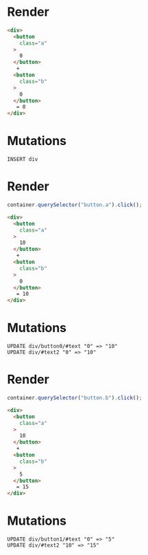 # Render
```html
<div>
  <button
    class="a"
  >
    0
  </button>
   + 
  <button
    class="b"
  >
    0
  </button>
   = 0
</div>
```

# Mutations
```
INSERT div
```

# Render
```js
container.querySelector("button.a").click();
```
```html
<div>
  <button
    class="a"
  >
    10
  </button>
   + 
  <button
    class="b"
  >
    0
  </button>
   = 10
</div>
```

# Mutations
```
UPDATE div/button0/#text "0" => "10"
UPDATE div/#text2 "0" => "10"
```

# Render
```js
container.querySelector("button.b").click();
```
```html
<div>
  <button
    class="a"
  >
    10
  </button>
   + 
  <button
    class="b"
  >
    5
  </button>
   = 15
</div>
```

# Mutations
```
UPDATE div/button1/#text "0" => "5"
UPDATE div/#text2 "10" => "15"
```